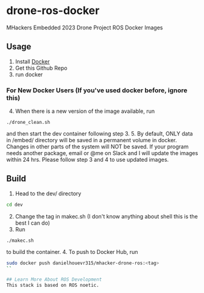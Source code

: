 # drone-ros-docker
MHackers Embedded 2023 Drone Project ROS Docker Images

## Usage
1. Install [Docker](https://www.docker.com)
2. Get this Github Repo
3. run docker

### For New Docker Users (If you've used docker before, ignore this)
4. When there is a new version of the image available, run
```
./drone_clean.sh
```
and then start the dev container following step 3.
5. By default, ONLY data in /embed/ directory will be saved in a permanent volume in docker. Changes in other parts of the system will NOT be saved. If your program needs another package, email or @me on Slack and I will update the images within 24 hrs. Please follow step 3 and 4 to use updated images. 

## Build
1. Head to the dev/ directory
```bash
cd dev
```
2. Change the tag in makec.sh (I don't know anything about shell this is the best I can do)
3. Run
```
./makec.sh
```
to build the container. 
4. To push to Docker Hub, run
```bash
sudo docker push danielhouevr315/mhacker-drone-ros:<tag>
``

## Learn More About ROS Development
This stack is based on ROS noetic. 
